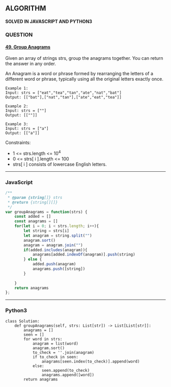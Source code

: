 ## ALGORITHM

#### SOLVED IN JAVASCRIPT AND PYTHON3
### QUESTION

#### [49. Group Anagrams](https://leetcode.com/problems/group-anagrams/)

Given an array of strings strs, group the anagrams together. You can return the answer in any order.

An Anagram is a word or phrase formed by rearranging the letters of a different word or phrase, typically using all the original letters exactly once.

```
Example 1:
Input: strs = ["eat","tea","tan","ate","nat","bat"]
Output: [["bat"],["nat","tan"],["ate","eat","tea"]]

Example 2:
Input: strs = [""]
Output: [[""]]

Example 3:
Input: strs = ["a"]
Output: [["a"]]
```

Constraints:

* 1 <= strs.length <= 10<sup>4</sup>
* 0 <= strs[ i ].length <= 100
* strs[ i ] consists of lowercase English letters.
-----

### JavaScript

```js
/**
 * @param {string[]} strs
 * @return {string[][]}
 */
var groupAnagrams = function(strs) {
    const added = []
    const anagrams = []
    for(let i = 0; i < strs.length; i++){
        let string = strs[i]
        let anagram = string.split("")
        anagram.sort()
        anagram = anagram.join("")
        if(added.includes(anagram)){
            anagrams[added.indexOf(anagram)].push(string)
        } else {
            added.push(anagram)
            anagrams.push([string])
        }
        
    }
    return anagrams
};
```

-----

### Python3

```py3
class Solution:
    def groupAnagrams(self, strs: List[str]) -> List[List[str]]:
        anagrams = []
        seen = []
        for word in strs:
            anagram = list(word)
            anagram.sort()
            to_check = ''.join(anagram)
            if to_check in seen:
                anagrams[seen.index(to_check)].append(word)
            else:
                seen.append(to_check)
                anagrams.append([word])
        return anagrams   
```
